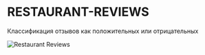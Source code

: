 # **RESTAURANT-REVIEWS**

Классификация отзывов как положительных или отрицательных

![Restaurant Reviews](https://i.ibb.co/WWc7NttJ/Code-X50u300-PKY.png)
